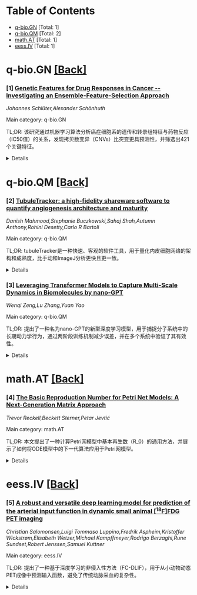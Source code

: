 <div id=toc></div>

# Table of Contents

- [q-bio.GN](#q-bio.GN) [Total: 1]
- [q-bio.QM](#q-bio.QM) [Total: 2]
- [math.AT](#math.AT) [Total: 1]
- [eess.IV](#eess.IV) [Total: 1]


<div id='q-bio.GN'></div>

# q-bio.GN [[Back]](#toc)

### [1] [Genetic Features for Drug Responses in Cancer -- Investigating an Ensemble-Feature-Selection Approach](https://arxiv.org/abs/2507.02818)
*Johannes Schlüter,Alexander Schönhuth*

Main category: q-bio.GN

TL;DR: 该研究通过机器学习算法分析癌症细胞系的遗传和转录组特征与药物反应（IC50值）的关系，发现拷贝数变异（CNVs）比突变更具预测性，并筛选出421个关键特征。


<details>
  <summary>Details</summary>
Motivation: 提升个性化医疗中药物反应的预测能力。

Method: 使用SVR、线性回归和岭回归等机器学习算法分析遗传和转录组特征与IC50值的关系，并进行特征降维。

Result: CNVs比突变更具预测性，筛选出421个关键特征，与传统癌症驱动基因不同。

Conclusion: IC50值是可靠的药物反应指标，未来需扩展数据集以提升模型在临床中的通用性。

Abstract: Predicting drug responses using genetic and transcriptomic features is
crucial for enhancing personalized medicine. In this study, we implemented an
ensemble of machine learning algorithms to analyze the correlation between
genetic and transcriptomic features of cancer cell lines and IC50 values, a
reliable metric for drug efficacy. Our analysis involved a reduction of the
feature set from an original pool of 38,977 features, demonstrating a strong
linear relationship between genetic features and drug responses across various
algorithms, including SVR, Linear Regression, and Ridge Regression. Notably,
copy number variations (CNVs) emerged as more predictive than mutations,
suggesting a significant reevaluation of biomarkers for drug response
prediction. Through rigorous statistical methods, we identified a highly
reduced set of 421 critical features. This set offers a novel perspective that
contrasts with traditional cancer driver genes, underscoring the potential for
these biomarkers in designing targeted therapies. Furthermore, our findings
advocate for IC50 values as a predictable measurement of drug responses and
underscore the need for more data that can represent the dimensionality of
genomic data in drug response prediction. Future work will aim to expand the
dataset and refine feature selection to enhance the generalizability of the
predictive model in clinical settings.

</details>


<div id='q-bio.QM'></div>

# q-bio.QM [[Back]](#toc)

### [2] [TubuleTracker: a high-fidelity shareware software to quantify angiogenesis architecture and maturity](https://arxiv.org/abs/2507.02024)
*Danish Mahmood,Stephanie Buczkowski,Sahaj Shah,Autumn Anthony,Rohini Desetty,Carlo R Bartoli*

Main category: q-bio.QM

TL;DR: tubuleTracker是一种快速、客观的软件工具，用于量化内皮细胞网络的架构和成熟度，比手动和ImageJ分析更快且更一致。


<details>
  <summary>Details</summary>
Motivation: 解决手动分析内皮细胞网络耗时且主观，以及现有自动化工具（如ImageJ）速度慢且不准确的问题。

Method: 使用tubuleTracker分析54张内皮细胞网络图像，并与手动分析和ImageJ分析进行比较，评估关键指标如管状结构数量、总长度、节点数量等。

Result: tubuleTracker分析速度显著快于手动和ImageJ（6秒 vs. 8分钟和58秒），且其指标（如管状结构数量和血管圆度）能有效反映血管生成成熟度。

Conclusion: tubuleTracker是一种高效且一致的工具，特别适合生物医学研究，血管圆度是评估血管生成成熟度的有效指标。

Abstract: Background: In vitro endothelial cell culture is widely used to study
angiogenesis. Histomicrographic images of cell networks are often analyzed
manually, a process that is time-consuming and subjective. Automated tools like
ImageJ (NIH) can assist, but are often slow and inaccurate. Additionally, as
endothelial networks grow more complex, traditional architectural metrics may
not fully reflect network maturity. To address these limitations, we developed
tubuleTracker, a software tool that quantifies endothelial network architecture
and maturity rapidly and objectively. Methods: Human umbilical vein endothelial
cells were cultured in an extracellular matrix, and 54 images were acquired
using phase contrast microscopy. Each image was analyzed manually by three
independent reviewers, and by both ImageJ and tubuleTracker. Key metrics
included tubule count, total length, node count, tubule area, and vessel
circularity. In parallel, trained scientists rated each image for angiogenesis
maturity on a 1-5 scale (1 = most mature). Results: Analysis time per image
differed significantly: manual (8 min), ImageJ (58+/-4 s), and tubuleTracker
(6+/-2 s) (p<0.0001). Significant differences were also found in tubule count
(manual 168+/-SD, tubuleTracker 92+/-SD, ImageJ 433+/-SD), length, and node
count (all p<0.0001). tubuleTracker's metrics varied significantly across
angiogenesis maturity scores, including tubule count, length, node count, area,
and circularity (all p<0.0001). Conclusions: tubuleTracker was faster and more
consistent than both manual and ImageJ-based analysis. Vessel circularity
proved especially effective in capturing angiogenesis maturity. tubuleTracker
is available as free shareware for the biomedical research community.

</details>


### [3] [Leveraging Transformer Models to Capture Multi-Scale Dynamics in Biomolecules by nano-GPT](https://arxiv.org/abs/2507.02734)
*Wenqi Zeng,Lu Zhang,Yuan Yao*

Main category: q-bio.QM

TL;DR: 提出了一种名为nano-GPT的新型深度学习模型，用于捕捉分子系统中的长期动力学行为，通过两阶段训练机制减少误差，并在多个系统中验证了其有效性。


<details>
  <summary>Details</summary>
Motivation: 传统模型难以捕捉分子系统的长期动力学行为，而现有方法如LSTM网络受限于低维反应坐标，无法适用于复杂系统。

Method: 设计了基于GPT架构的nano-GPT模型，采用两阶段训练机制逐步替换分子动力学标记，减少误差积累。

Result: 在三种不同系统（四态模型势、丙氨酸二肽和Fip35 WW域）中验证了nano-GPT能够有效捕捉长期动力学行为。

Conclusion: nano-GPT通过注意力机制学习高阶依赖关系，为理解生物分子过程提供了新视角。

Abstract: Long-term biomolecular dynamics are critical for understanding key
evolutionary transformations in molecular systems. However, capturing these
processes requires extended simulation timescales that often exceed the
practical limits of conventional models. To address this, shorter simulations,
initialized with diverse perturbations, are commonly used to sample phase space
and explore a wide range of behaviors. Recent advances have leveraged language
models to infer long-term behavior from short trajectories, but methods such as
long short-term memory (LSTM) networks are constrained to low-dimensional
reaction coordinates, limiting their applicability to complex systems. In this
work, we present nano-GPT, a novel deep learning model inspired by the GPT
architecture, specifically designed to capture long-term dynamics in molecular
systems with fine-grained conformational states and complex transitions. The
model employs a two-pass training mechanism that incrementally replaces
molecular dynamics (MD) tokens with model-generated predictions, effectively
mitigating accumulation errors inherent in the training window. We validate
nano-GPT on three distinct systems: a four-state model potential, the alanine
dipeptide, a well-studied simple molecule, and the Fip35 WW domain, a complex
biomolecular system. Our results show that nano-GPT effectively captures
long-timescale dynamics by learning high-order dependencies through attention
mechanism, offering a novel perspective for interpreting biomolecular
processes.

</details>


<div id='math.AT'></div>

# math.AT [[Back]](#toc)

### [4] [The Basic Reproduction Number for Petri Net Models: A Next-Generation Matrix Approach](https://arxiv.org/abs/2507.02344)
*Trevor Reckell,Beckett Sterner,Petar Jevtić*

Main category: math.AT

TL;DR: 本文提出了一种计算Petri网模型中基本再生数（R_0）的通用方法，并展示了如何将ODE模型中的下一代算法应用于Petri网模型。


<details>
  <summary>Details</summary>
Motivation: Petri网模型在流行病学中应用广泛，但目前缺乏直接从Petri网计算R_0的通用方法。

Method: 提出了一种通用方法，将ODE模型中的下一代算法扩展到Petri网模型，并提供了多个SIR型Petri网模型的计算示例。

Result: 成功实现了从Petri网模型中计算R_0，验证了方法的可行性和适用性。

Conclusion: 该方法为流行病学中的Petri网模型提供了计算R_0的新工具，有助于疾病传播的预测和公共卫生干预的决策。

Abstract: The basic reproduction number (R_0) is an epidemiological metric that
represents the average number of new infections caused by a single infectious
individual in a completely susceptible population. The methodology for
calculating this metric is well-defined for numerous model types, including,
most prominently, Ordinary Differential Equations (ODEs). The basic
reproduction number is used in disease modeling to predict the potential of an
outbreak and the transmissibility of a disease, as well as by governments to
inform public health interventions and resource allocation for controlling the
spread of diseases. A Petri net (PN) is a directed bipartite graph where
places, transitions, arcs, and the firing of the arcs determine the dynamic
behavior of the system. Petri net models have been an increasingly used tool
within the epidemiology community. However, a generalized method for
calculating R_0 directly from PN models has not been established. Thus, in this
paper, we present a general method for calculating R_0 for Petri nets.
Additionally, we show how a computational method implementing the
next-generation algorithm in ODE models can also be applied to Petri net
models. We also provide multiple examples of how to use this approach to
calculate 0 for various SIR-type Petri net models.

</details>


<div id='eess.IV'></div>

# eess.IV [[Back]](#toc)

### [5] [A robust and versatile deep learning model for prediction of the arterial input function in dynamic small animal $\left[^{18}\text{F}\right]$FDG PET imaging](https://arxiv.org/abs/2507.02367)
*Christian Salomonsen,Luigi Tommaso Luppino,Fredrik Aspheim,Kristoffer Wickstrøm,Elisabeth Wetzer,Michael Kampffmeyer,Rodrigo Berzaghi,Rune Sundset,Robert Jenssen,Samuel Kuttner*

Main category: eess.IV

TL;DR: 提出了一种基于深度学习的非侵入性方法（FC-DLIF），用于从小动物动态PET成像中预测输入函数，避免了传统动脉采血的复杂性。


<details>
  <summary>Details</summary>
Motivation: 传统动脉采血在小动物研究中复杂且具有破坏性，限制了纵向研究的可行性。

Method: 使用全卷积深度学习模型（FC-DLIF），从PET图像中提取时空特征以预测输入函数。

Result: FC-DLIF能可靠预测输入函数，对时间偏移和扫描时长变化具有鲁棒性，但对未训练过的示踪剂效果不佳。

Conclusion: FC-DLIF为非侵入性输入函数预测提供了可靠替代方案，适用于动态小动物PET研究。

Abstract: Dynamic positron emission tomography (PET) and kinetic modeling are pivotal
in advancing tracer development research in small animal studies. Accurate
kinetic modeling requires precise input function estimation, traditionally
achieved via arterial blood sampling. However, arterial cannulation in small
animals like mice, involves intricate, time-consuming, and terminal procedures,
precluding longitudinal studies. This work proposes a non-invasive, fully
convolutional deep learning-based approach (FC-DLIF) to predict input functions
directly from PET imaging, potentially eliminating the need for blood sampling
in dynamic small-animal PET. The proposed FC-DLIF model includes a spatial
feature extractor acting on the volumetric time frames of the PET sequence,
extracting spatial features. These are subsequently further processed in a
temporal feature extractor that predicts the arterial input function. The
proposed approach is trained and evaluated using images and arterial blood
curves from [$^{18}$F]FDG data using cross validation. Further, the model
applicability is evaluated on imaging data and arterial blood curves collected
using two additional radiotracers ([$^{18}$F]FDOPA, and [$^{68}$Ga]PSMA). The
model was further evaluated on data truncated and shifted in time, to simulate
shorter, and shifted, PET scans. The proposed FC-DLIF model reliably predicts
the arterial input function with respect to mean squared error and correlation.
Furthermore, the FC-DLIF model is able to predict the arterial input function
even from truncated and shifted samples. The model fails to predict the AIF
from samples collected using different radiotracers, as these are not
represented in the training data. Our deep learning-based input function offers
a non-invasive and reliable alternative to arterial blood sampling, proving
robust and flexible to temporal shifts and different scan durations.

</details>
